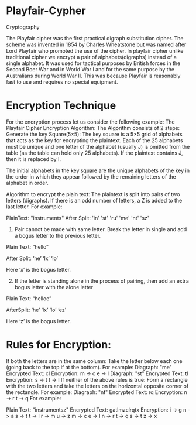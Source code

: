 # Playfair-Cypher
Cryptography

The Playfair cipher was the first practical digraph substitution cipher. The scheme was invented in 1854 by Charles Wheatstone but was named after Lord Playfair who promoted the use of the cipher. In playfair cipher unlike traditional cipher we encrypt a pair of alphabets(digraphs) instead of a single alphabet.
It was used for tactical purposes by British forces in the Second Boer War and in World War I and for the same purpose by the Australians during World War II. This was because Playfair is reasonably fast to use and requires no special equipment.
 

# Encryption Technique
For the encryption process let us consider the following example:
The Playfair Cipher Encryption Algorithm: 
The Algorithm consists of 2 steps: 
Generate the key Square(5×5): 
The key square is a 5×5 grid of alphabets that acts as the key for encrypting the plaintext. Each of the 25 alphabets must be unique and one letter of the alphabet (usually J) is omitted from the table (as the table can hold only 25 alphabets). If the plaintext contains J, then it is replaced by I. 
 
The initial alphabets in the key square are the unique alphabets of the key in the order in which they appear followed by the remaining letters of the alphabet in order. 
 
Algorithm to encrypt the plain text: The plaintext is split into pairs of two letters (digraphs). If there is an odd number of letters, a Z is added to the last letter. 
For example: 
 
PlainText: "instruments" 
After Split: 'in' 'st' 'ru' 'me' 'nt' 'sz'
1. Pair cannot be made with same letter. Break the letter in single and add a bogus letter to the previous letter.

Plain Text: “hello”

After Split: ‘he’ ‘lx’ ‘lo’

Here ‘x’ is the bogus letter.

2. If the letter is standing alone in the process of pairing, then add an extra bogus letter with the alone letter

Plain Text: “helloe”

AfterSplit: ‘he’ ‘lx’ ‘lo’ ‘ez’

Here ‘z’  is the bogus letter.

# Rules for Encryption:
If both the letters are in the same column: Take the letter below each one (going back to the top if at the bottom).
For example: 
Diagraph: "me"
Encrypted Text: cl
Encryption: 
  m -> c
  e -> l
  Diagraph: "st"
Encrypted Text: tl
Encryption: 
  s -> t
  t -> l
  If neither of the above rules is true: Form a rectangle with the two letters and take the letters on the horizontal opposite corner of the rectangle.
For example: 
 Diagraph: "nt"
Encrypted Text: rq
Encryption: 
  n -> r
  t -> q
  For example: 
 

Plain Text: "instrumentsz"
Encrypted Text: gatlmzclrqtx
Encryption: 
  i -> g
  n -> a
  s -> t
  t -> l
  r -> m
  u -> z
  m -> c
  e -> l
  n -> r
  t -> q
  s -> t
  z -> x
  
